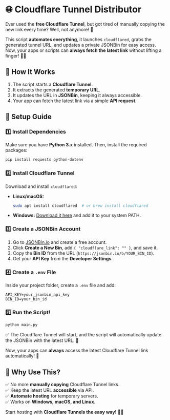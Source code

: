# **🌐 Cloudflare Tunnel Distributor**  
Ever used the **free Cloudflare Tunnel**, but got tired of manually copying the new link every time? Well, not anymore! 🎉  

This script **automates everything**, it launches `cloudflared`, grabs the generated tunnel URL, and updates a private JSONBin for easy access. Now, your apps or scripts can **always fetch the latest link** without lifting a finger! 🤖✨  

## **🚀 How It Works**  
1. The script starts a **Cloudflare Tunnel**.  
2. It extracts the generated **temporary URL**.  
3. It updates the URL in **JSONBin**, keeping it always accessible.  
4. Your app can fetch the latest link via a simple **API request**.  

## **🔧 Setup Guide**  

### **1️⃣ Install Dependencies**  
Make sure you have **Python 3.x** installed. Then, install the required packages:  
```bash
pip install requests python-dotenv
```

### **2️⃣ Install Cloudflare Tunnel**  
Download and install `cloudflared`:  
- **Linux/macOS:**  
  ```bash
  sudo apt install cloudflared  # or brew install cloudflared
  ```
- **Windows:** [Download it here](https://developers.cloudflare.com/cloudflare-one/connections/connect-apps/install-and-setup/installation/) and add it to your system PATH.

### **3️⃣ Create a JSONBin Account**  
1. Go to [JSONBin.io](https://jsonbin.io/) and create a free account.  
2. Click **Create a New Bin**, add `{ "cloudflare_link": "" }`, and save it.  
3. Copy the **Bin ID** from the URL (`https://jsonbin.io/b/YOUR_BIN_ID`).  
4. Get your **API Key** from the **Developer Settings**.

### **4️⃣ Create a `.env` File**  
Inside your project folder, create a `.env` file and add:  
```
API_KEY=your_jsonbin_api_key
BIN_ID=your_bin_id
```

### **5️⃣ Run the Script!**  
```bash
python main.py
```

✅ The Cloudflare Tunnel will start, and the script will automatically update the JSONBin with the latest URL. 🎉  

Now, your apps can **always** access the latest Cloudflare Tunnel link automatically! 🚀  

## **🎯 Why Use This?**  
✅ No more **manually copying** Cloudflare Tunnel links.  
✅ Keep the latest URL **accessible** via API.  
✅ **Automate hosting** for temporary servers.  
✅ Works on **Windows, macOS, and Linux**.  

Start hosting with **Cloudflare Tunnels the easy way!** 🎉🚀
